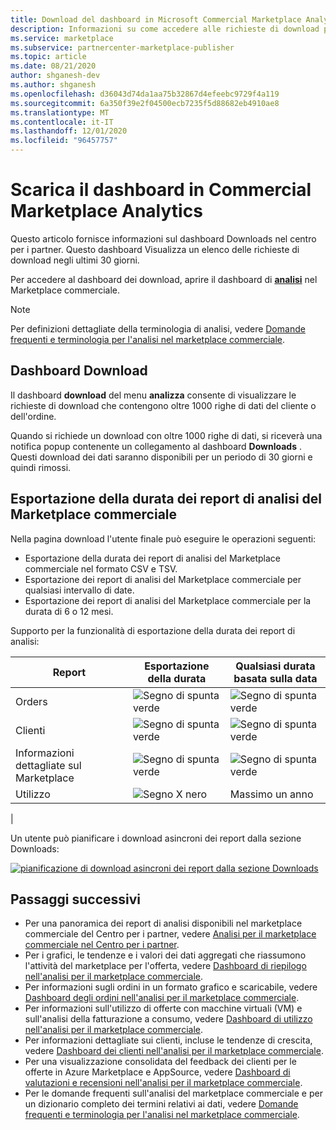 ```yaml
---
title: Download del dashboard in Microsoft Commercial Marketplace Analytics nel centro per i partner-Azure Marketplace
description: Informazioni su come accedere alle richieste di download per le offerte del Marketplace.
ms.service: marketplace
ms.subservice: partnercenter-marketplace-publisher
ms.topic: article
ms.date: 08/21/2020
author: shganesh-dev
ms.author: shganesh
ms.openlocfilehash: d36043d74da1aa75b32867d4efeebc9729f4a119
ms.sourcegitcommit: 6a350f39e2f04500ecb7235f5d88682eb4910ae8
ms.translationtype: MT
ms.contentlocale: it-IT
ms.lasthandoff: 12/01/2020
ms.locfileid: "96457757"
---
```

# <a name="downloads-dashboard-in-commercial-marketplace-analytics"></a>Scarica il dashboard in Commercial Marketplace Analytics

Questo articolo fornisce informazioni sul dashboard Downloads nel centro per i partner. Questo dashboard Visualizza un elenco delle richieste di download negli ultimi 30 giorni.

Per accedere al dashboard dei download, aprire il dashboard di **[analisi](https://partner.microsoft.com/dashboard/commercial-marketplace/analytics/summary)** nel Marketplace commerciale.

>[!NOTE]
> Per definizioni dettagliate della terminologia di analisi, vedere [Domande frequenti e terminologia per l'analisi nel marketplace commerciale](../analytics-faq.md).

## <a name="downloads-dashboard"></a>Dashboard Download

Il dashboard **download** del menu **analizza** consente di visualizzare le richieste di download che contengono oltre 1000 righe di dati del cliente o dell'ordine.

Quando si richiede un download con oltre 1000 righe di dati, si riceverà una notifica popup contenente un collegamento al dashboard **Downloads** . Questi download dei dati saranno disponibili per un periodo di 30 giorni e quindi rimossi.

## <a name="lifetime-export-of-commercial-marketplace-analytics-reports"></a>Esportazione della durata dei report di analisi del Marketplace commerciale

Nella pagina download l'utente finale può eseguire le operazioni seguenti:

- Esportazione della durata dei report di analisi del Marketplace commerciale nel formato CSV e TSV.
- Esportazione dei report di analisi del Marketplace commerciale per qualsiasi intervallo di date.
- Esportazione dei report di analisi del Marketplace commerciale per la durata di 6 o 12 mesi.

Supporto per la funzionalità di esportazione della durata dei report di analisi:

| Report | Esportazione della durata | Qualsiasi durata basata sulla data |
| - | - | - |
| Orders | ![Segno di spunta verde](media/check-green-yes.png) | ![Segno di spunta verde](media/check-green-yes.png) |
| Clienti | ![Segno di spunta verde](media/check-green-yes.png) | ![Segno di spunta verde](media/check-green-yes.png) |
| Informazioni dettagliate sul Marketplace | ![Segno di spunta verde](media/check-green-yes.png) | ![Segno di spunta verde](media/check-green-yes.png) |
| Utilizzo | ![Segno X nero](media/check-black-no.png) | Massimo un anno |
|

Un utente può pianificare i download asincroni dei report dalla sezione Downloads:

[![pianificazione di download asincroni dei report dalla sezione Downloads](media/download-reports.png)](media/download-reports.png#lightbox)

## <a name="next-steps"></a>Passaggi successivi

- Per una panoramica dei report di analisi disponibili nel marketplace commerciale del Centro per i partner, vedere [Analisi per il marketplace commerciale nel Centro per i partner](./analytics.md).
- Per i grafici, le tendenze e i valori dei dati aggregati che riassumono l'attività del marketplace per l'offerta, vedere [Dashboard di riepilogo nell'analisi per il marketplace commerciale](../summary-dashboard.md).
- Per informazioni sugli ordini in un formato grafico e scaricabile, vedere [Dashboard degli ordini nell'analisi per il marketplace commerciale](../orders-dashboard.md).
- Per informazioni sull'utilizzo di offerte con macchine virtuali (VM) e sull'analisi della fatturazione a consumo, vedere [Dashboard di utilizzo nell'analisi per il marketplace commerciale](../usage-dashboard.md).
- Per informazioni dettagliate sui clienti, incluse le tendenze di crescita, vedere [Dashboard dei clienti nell'analisi per il marketplace commerciale](../customer-dashboard.md).
- Per una visualizzazione consolidata del feedback dei clienti per le offerte in Azure Marketplace e AppSource, vedere [Dashboard di valutazioni e recensioni nell'analisi per il marketplace commerciale](./ratings-reviews.md).
- Per le domande frequenti sull'analisi del marketplace commerciale e per un dizionario completo dei termini relativi ai dati, vedere [Domande frequenti e terminologia per l'analisi nel marketplace commerciale](../analytics-faq.md).